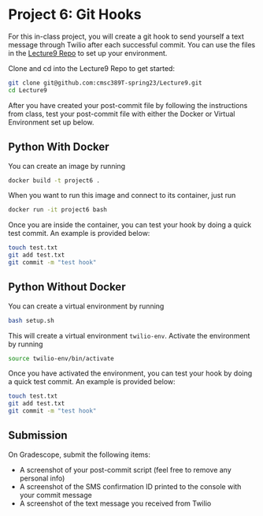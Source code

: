 # Project 6: Git Hooks

For this in-class project, you will create a git hook to send yourself a text 
message through Twilio after each successful commit. You can use the files in 
the [Lecture9 Repo](https://github.com/cmsc389T-spring23/Lecture9) to set up 
your environment. 

Clone and cd into the Lecture9 Repo to get started:

```bash
git clone git@github.com:cmsc389T-spring23/Lecture9.git
cd Lecture9
```

After you have created your post-commit file by following the instructions 
from class, test your post-commit file with either the Docker or Virtual 
Environment set up below.

## Python With Docker

You can create an image by running

```bash
docker build -t project6 .
```

When you want to run this image and connect to its container, just run

```bash
docker run -it project6 bash
```

Once you are inside the container, you can test your hook by doing a quick 
test commit. An example is provided below:

```bash
touch test.txt
git add test.txt
git commit -m "test hook"
```

## Python Without Docker

You can create a virtual environment by running

```bash
bash setup.sh
```

This will create a virtual environment `twilio-env`.
Activate the environment by running

```bash
source twilio-env/bin/activate
```

Once you have activated the environment, you can test your hook by doing a 
quick test commit. An example is provided below:

```bash
touch test.txt
git add test.txt
git commit -m "test hook"
```

## Submission

On Gradescope, submit the following items:

- A screenshot of your post-commit script (feel free to remove any personal 
info)
- A screenshot of the SMS confirmation ID printed to the console with your 
commit message
- A screenshot of the text message you received from Twilio
